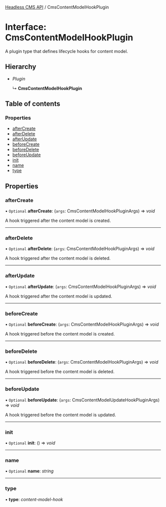 [Headless CMS API](../index) / CmsContentModelHookPlugin

# Interface: CmsContentModelHookPlugin

A plugin type that defines lifecycle hooks for content model.

## Hierarchy

* *Plugin*

  ↳ **CmsContentModelHookPlugin**

## Table of contents

### Properties

- [afterCreate](cmscontentmodelhookplugin#aftercreate)
- [afterDelete](cmscontentmodelhookplugin#afterdelete)
- [afterUpdate](cmscontentmodelhookplugin#afterupdate)
- [beforeCreate](cmscontentmodelhookplugin#beforecreate)
- [beforeDelete](cmscontentmodelhookplugin#beforedelete)
- [beforeUpdate](cmscontentmodelhookplugin#beforeupdate)
- [init](cmscontentmodelhookplugin#init)
- [name](cmscontentmodelhookplugin#name)
- [type](cmscontentmodelhookplugin#type)

## Properties

### afterCreate

• `Optional` **afterCreate**: (`args`: CmsContentModelHookPluginArgs) => *void*

A hook triggered after the content model is created.

___

### afterDelete

• `Optional` **afterDelete**: (`args`: CmsContentModelHookPluginArgs) => *void*

A hook triggered after the content model is deleted.

___

### afterUpdate

• `Optional` **afterUpdate**: (`args`: CmsContentModelHookPluginArgs) => *void*

A hook triggered after the content model is updated.

___

### beforeCreate

• `Optional` **beforeCreate**: (`args`: CmsContentModelHookPluginArgs) => *void*

A hook triggered before the content model is created.

___

### beforeDelete

• `Optional` **beforeDelete**: (`args`: CmsContentModelHookPluginArgs) => *void*

A hook triggered before the content model is deleted.

___

### beforeUpdate

• `Optional` **beforeUpdate**: (`args`: CmsContentModelUpdateHookPluginArgs) => *void*

A hook triggered before the content model is updated.

___

### init

• `Optional` **init**: () => *void*

___

### name

• `Optional` **name**: *string*

___

### type

• **type**: *content-model-hook*
